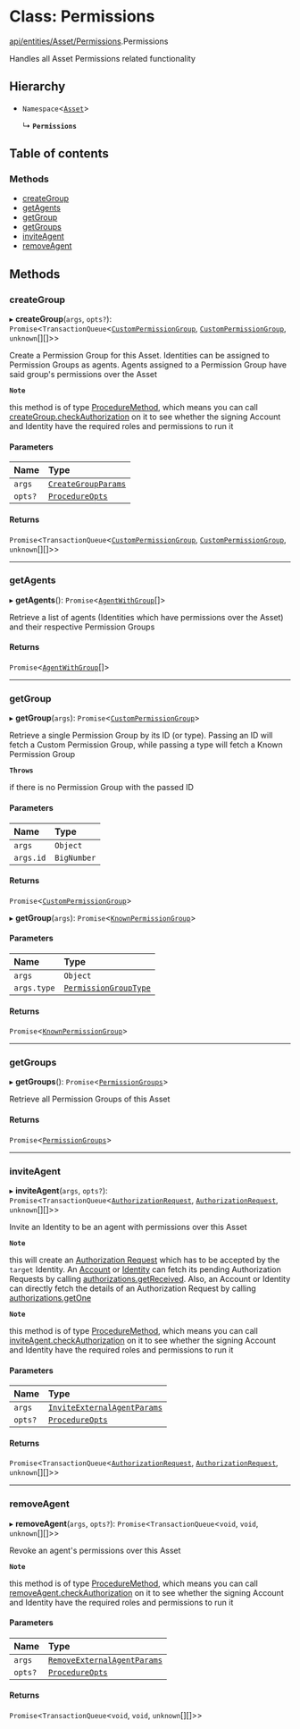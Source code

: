 # Class: Permissions

[api/entities/Asset/Permissions](../wiki/api.entities.Asset.Permissions).Permissions

Handles all Asset Permissions related functionality

## Hierarchy

- `Namespace`<[`Asset`](../wiki/api.entities.Asset.Asset)\>

  ↳ **`Permissions`**

## Table of contents

### Methods

- [createGroup](../wiki/api.entities.Asset.Permissions.Permissions#creategroup)
- [getAgents](../wiki/api.entities.Asset.Permissions.Permissions#getagents)
- [getGroup](../wiki/api.entities.Asset.Permissions.Permissions#getgroup)
- [getGroups](../wiki/api.entities.Asset.Permissions.Permissions#getgroups)
- [inviteAgent](../wiki/api.entities.Asset.Permissions.Permissions#inviteagent)
- [removeAgent](../wiki/api.entities.Asset.Permissions.Permissions#removeagent)

## Methods

### createGroup

▸ **createGroup**(`args`, `opts?`): `Promise`<`TransactionQueue`<[`CustomPermissionGroup`](../wiki/api.entities.CustomPermissionGroup.CustomPermissionGroup), [`CustomPermissionGroup`](../wiki/api.entities.CustomPermissionGroup.CustomPermissionGroup), `unknown`[][]\>\>

Create a Permission Group for this Asset. Identities can be assigned to Permission Groups as agents. Agents assigned to a Permission Group have said group's permissions over the Asset

**`Note`**

 this method is of type [ProcedureMethod](../wiki/types.ProcedureMethod), which means you can call [createGroup.checkAuthorization](../wiki/types.ProcedureMethod#checkauthorization)
  on it to see whether the signing Account and Identity have the required roles and permissions to run it

#### Parameters

| Name | Type |
| :------ | :------ |
| `args` | [`CreateGroupParams`](../wiki/api.procedures.types.CreateGroupParams) |
| `opts?` | [`ProcedureOpts`](../wiki/types.ProcedureOpts) |

#### Returns

`Promise`<`TransactionQueue`<[`CustomPermissionGroup`](../wiki/api.entities.CustomPermissionGroup.CustomPermissionGroup), [`CustomPermissionGroup`](../wiki/api.entities.CustomPermissionGroup.CustomPermissionGroup), `unknown`[][]\>\>

___

### getAgents

▸ **getAgents**(): `Promise`<[`AgentWithGroup`](../wiki/api.entities.Asset.types.AgentWithGroup)[]\>

Retrieve a list of agents (Identities which have permissions over the Asset) and
  their respective Permission Groups

#### Returns

`Promise`<[`AgentWithGroup`](../wiki/api.entities.Asset.types.AgentWithGroup)[]\>

___

### getGroup

▸ **getGroup**(`args`): `Promise`<[`CustomPermissionGroup`](../wiki/api.entities.CustomPermissionGroup.CustomPermissionGroup)\>

Retrieve a single Permission Group by its ID (or type). Passing an ID will fetch a Custom Permission Group,
  while passing a type will fetch a Known Permission Group

**`Throws`**

 if there is no Permission Group with the passed ID

#### Parameters

| Name | Type |
| :------ | :------ |
| `args` | `Object` |
| `args.id` | `BigNumber` |

#### Returns

`Promise`<[`CustomPermissionGroup`](../wiki/api.entities.CustomPermissionGroup.CustomPermissionGroup)\>

▸ **getGroup**(`args`): `Promise`<[`KnownPermissionGroup`](../wiki/api.entities.KnownPermissionGroup.KnownPermissionGroup)\>

#### Parameters

| Name | Type |
| :------ | :------ |
| `args` | `Object` |
| `args.type` | [`PermissionGroupType`](../wiki/types.PermissionGroupType) |

#### Returns

`Promise`<[`KnownPermissionGroup`](../wiki/api.entities.KnownPermissionGroup.KnownPermissionGroup)\>

___

### getGroups

▸ **getGroups**(): `Promise`<[`PermissionGroups`](../wiki/types.PermissionGroups)\>

Retrieve all Permission Groups of this Asset

#### Returns

`Promise`<[`PermissionGroups`](../wiki/types.PermissionGroups)\>

___

### inviteAgent

▸ **inviteAgent**(`args`, `opts?`): `Promise`<`TransactionQueue`<[`AuthorizationRequest`](../wiki/api.entities.AuthorizationRequest.AuthorizationRequest), [`AuthorizationRequest`](../wiki/api.entities.AuthorizationRequest.AuthorizationRequest), `unknown`[][]\>\>

Invite an Identity to be an agent with permissions over this Asset

**`Note`**

 this will create an [Authorization Request](../wiki/api.entities.AuthorizationRequest.AuthorizationRequest) which has to be accepted by the `target` Identity.
  An [Account](../wiki/api.entities.Account.Account) or [Identity](../wiki/api.entities.Identity.Identity) can fetch its pending Authorization Requests by calling [authorizations.getReceived](../wiki/api.entities.common.namespaces.Authorizations.Authorizations#getreceived).
  Also, an Account or Identity can directly fetch the details of an Authorization Request by calling [authorizations.getOne](../wiki/api.entities.common.namespaces.Authorizations.Authorizations#getone)

**`Note`**

 this method is of type [ProcedureMethod](../wiki/types.ProcedureMethod), which means you can call [inviteAgent.checkAuthorization](../wiki/types.ProcedureMethod#checkauthorization)
  on it to see whether the signing Account and Identity have the required roles and permissions to run it

#### Parameters

| Name | Type |
| :------ | :------ |
| `args` | [`InviteExternalAgentParams`](../wiki/api.procedures.types.InviteExternalAgentParams) |
| `opts?` | [`ProcedureOpts`](../wiki/types.ProcedureOpts) |

#### Returns

`Promise`<`TransactionQueue`<[`AuthorizationRequest`](../wiki/api.entities.AuthorizationRequest.AuthorizationRequest), [`AuthorizationRequest`](../wiki/api.entities.AuthorizationRequest.AuthorizationRequest), `unknown`[][]\>\>

___

### removeAgent

▸ **removeAgent**(`args`, `opts?`): `Promise`<`TransactionQueue`<`void`, `void`, `unknown`[][]\>\>

Revoke an agent's permissions over this Asset

**`Note`**

 this method is of type [ProcedureMethod](../wiki/types.ProcedureMethod), which means you can call [removeAgent.checkAuthorization](../wiki/types.ProcedureMethod#checkauthorization)
  on it to see whether the signing Account and Identity have the required roles and permissions to run it

#### Parameters

| Name | Type |
| :------ | :------ |
| `args` | [`RemoveExternalAgentParams`](../wiki/api.procedures.types.RemoveExternalAgentParams) |
| `opts?` | [`ProcedureOpts`](../wiki/types.ProcedureOpts) |

#### Returns

`Promise`<`TransactionQueue`<`void`, `void`, `unknown`[][]\>\>
